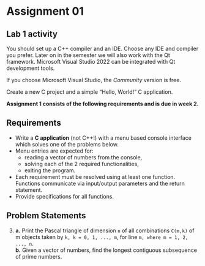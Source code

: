 # Assignment 01

## Lab 1 activity

You should set up a C++ compiler and an IDE. Choose any IDE and compiler you prefer. Later on in the semester we will also work with the Qt framework. Microsoft Visual Studio 2022 can be integrated with Qt development tools.

If you choose Microsoft Visual Studio, the *Community* version is free.

Create a new C project and a simple “Hello, World!” C application.

**Assignment 1 consists of the following requirements and is due in week 2.**

## Requirements
- Write a **C application** (not C++!) with a menu based console interface which solves one of the problems below. 
- Menu entries are expected for: 
    - reading a vector of numbers from the console,
    - solving each of the 2 required functionalities,
    - exiting the program. 
- Each requirement must be resolved using at least one function. Functions communicate via input/output parameters and the return statement.
- Provide specifications for all functions.

## Problem Statements
3.	**a.** Print the Pascal triangle of dimension `n` of all combinations `C(m,k)` of m objects taken by `k, k = 0, 1, ..., m`, for line `m, where m = 1, 2, ..., n`.\
**b.** Given a vector of numbers, find the longest contiguous subsequence of prime numbers.